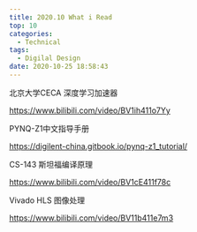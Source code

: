 ```yaml
---
title: 2020.10 What i Read
top: 10
categories:
  - Technical
tags:
  - Digilal Design
date: 2020-10-25 18:58:43
---
```


北京大学CECA 深度学习加速器 

https://www.bilibili.com/video/BV1ih411o7Yy

PYNQ-Z1中文指导手册

https://digilent-china.gitbook.io/pynq-z1_tutorial/

CS-143 斯坦福编译原理

https://www.bilibili.com/video/BV1cE411f78c

Vivado HLS 图像处理

https://www.bilibili.com/video/BV11b411e7m3

<!-- more -->

